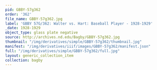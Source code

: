 ```yaml
---
pid: GBBY-57g362
order: '362'
file_name: GBBY-57g362.jpg
label: 'GBBY 57G/362: Walter vs. Hart: Baseball Player - 1928-1929'
_date: 1928-1929
object_type: glass plate negative
source: http://archives.nd.edu/Bagby/GBBY-57g362.jpg
thumbnail: "/img/derivatives/simple/GBBY-57g362/thumbnail.jpg"
manifest: "/img/derivatives/iiif/images/GBBY-57g362/manifest.json"
full: "/img/derivatives/simple/GBBY-57g362/full.jpg"
layout: generic_collection_item
collection: bagby
---
```

